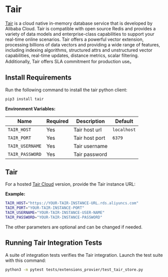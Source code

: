 # Tair 

[Tair](https://www.alibabacloud.com/help/en/tair/latest/tairvector) is a cloud native in-memory database service that is developed by Alibaba Cloud. Tair is compatible with open source Redis and provides a variety of data models and enterprise-class capabilities to support your real-time online scenarios. Tair offers a powerful vector extension, processing billions of data vectors and providing a wide range of features, including indexing algorithms, structured attrs and unstructured vector capabilities, real-time updates, distance metrics, scalar filtering. Additionally, Tair offers  SLA commitment for production use。

## Install Requirements

Run the following command to install the tair python client:

```bash
pip3 install tair
```

**Environment Variables:**

| Name                   | Required | Description    | Default     |
|------------------------|----------|----------------|-------------|
| `TAIR_HOST`            | Yes      | Tair host url  | `localhost` |
| `TAIR_PORT`            | Yes      | Tair host port | `6379`      |
| `TAIR_USERNAME`        | Yes      | Tair username  |             |
| `TAIR_PASSWORD`        | Yes      | Tair password  |             |


## Tair 

For a hosted [Tair Cloud](https://www.alibabacloud.com/help/en/tair/latest/step-1-create-a-tair-instance) version, provide the Tair instance URL:

**Example:**

```bash
TAIR_HOST="https://YOUR-TAIR-INSTANCE-URL.rds.aliyuncs.com"
TAIR_PORT="YOUR-TAIR-INSTANCE-PORT"
TAIR_USERNAME="YOUR-TAIR-INSTANCE-USER-NAME"
TAIR_PASSWORD="YOUR-TAIR-INSTANCE-PASSWORD"
```

The other parameters are optional and can be changed if needed.

## Running Tair Integration Tests

A suite of integration tests verifies the Tair integration. Launch the test suite with this command:

```bash
python3 -m pytest tests/extensions_provier/test_tair_store.py
```
